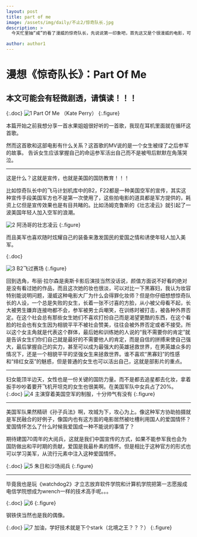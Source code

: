 ```yaml
---
layout: post
title: part of me
image: /assets/img/daily/不止2/惊奇队长.jpg
description: > 
  今天忙里抽“咸”的看了漫威的惊奇队长，先说说第一印象吧，首先这又是个很漫威的电影，可以看作“妇联4”的预告片，让惊奇队长的出现不是那么突兀，而且寇森好帅啊（迷弟脸）！！！这个女演员一直被吐槽不够漂亮，而且各种颜艺也与对面DC的盖尔.加朵没法比。但是你以为漫威的选角真的没用心吗，其实我认为有更重要的因素，下面发表一下个人的观点

author: author1
---
```

# 漫想《惊奇队长》：Part Of Me

## 本文可能会有轻微剧透，请慎读！！！

{:.doc}
![1](/assets/img/daily/不止2/1.jpg)
 Part Of Me （Kate Perry）
{:.figure}

本篇开始之前我想分享一首水果姐姐很好听的一首歌，我现在耳机里面就在循环这首歌。

然而这首歌和这部电影有什么关系？这首歌的MV说的是一个女生被绿了之后参军的故事。
告诉女生应该掌握自己的命运参军活出自己而不是被甩后默默在角落哭泣。

---

这是什么？这就是宣传，也就是美国的国防教育！！！

比如惊奇队长中的飞马计划机库中的B2，F22都是一种美国空军的宣传，其实这种宣传手段美国军方也不是第一次使用了，这些拍电影的道具都是军方提供的，耗资上亿但是宣传效果也是有目共睹的。比如汤姆克鲁斯的《壮志凌云》就引起了一波美国年轻人加入空军的浪潮。

![2](/assets/img/daily/不止2/2.jpg)
阿汤哥的壮志凌云
{:.figure}

而且美军也喜欢随时炫耀自己的装备来激发国民的爱国之情和诱使年轻人加入美军。

{:.doc}

![3](/assets/img/daily/不止2/3.jpg)
B2飞过赛场
{:.figure}

回到选角，布丽·拉尔森是奥斯卡影后演技当然没话说，颜值方面说不好看的绝对是没有看过她的作品，而且这次她的妆也很淡，可以对比一下黑寡妇，我认为妆容特别能说明问题，漫威这种电影大厂为什么会得罪化妆师？但是你仔细想想惊奇队长的人设，一个总是失败的女生，长着一张不讨喜的方脸，从小被父母看不起，长大被男生嫌弃连接吻都不会，参军被男士兵嘲笑，在训练时被打击，被各种外界否定。在这个社会总有那些女生她们不喜欢打扮自己而是渴望更酷的东西，在这个看脸的社会也有女生因为相貌平平不被社会赞美，往往会被外界否定或者不接受。所以这个女主角就是代表这个群体，最后她和训练她的人说的“我不需要你的肯定”就是告诉女生们你们自己就是最好的不需要他人的肯定，而是自信的拼搏来使自己强大，最后掌握自己的实力，甚至可以成为最强大的英雄拯救世界，在男英雄众多的情况下，还是一个相貌平平的坚强女生来拯救世界。谁不喜欢“黑寡妇”的性感和“绯红女巫”的魅惑，但是普通的女生也可以活出自己，这就是部影片的重点。

---

妇女能顶半边天，女性也是一份关键的国防力量。而不是都去追星都去化妆，拿着扳手吵吵着要开飞机开坦克的女生也很美啊。在美国军队中女兵占了20%。
{:.doc}
![4](/assets/img/daily/不止2/4.jpg)
主演穿着美国空军的制服，十分帅气有没有
{:.figure}

---

美国军队果然精研《孙子兵法》啊，攻城为下，攻心为上。像这种军方协助拍摄就是军民融合的好例子，像国内也有这方面的电影居然被吐槽利用国人的爱国情怀？爱国情怀怎么了什么时候我爱国成一种不能说的事情了？

期待建国70周年的大阅兵，这就是我们中国宣传的方式，如果不能参军我也会为国防做出和平时期的贡献，爱国是我最朴素的情怀。但是相比于这种官方的形式也可以学习美军，从流行元素中注入这种爱国情怀。

{:.doc}
![5](/assets/img/daily/不止2/5.jpg)
朱日和沙场阅兵
{:.figure}

---

毕竟我也是玩《watchdog2》才立志放弃软件学院和计算机学院把第一志愿报成电信学院想成为wrench一样的技术高手呢。。。


{:.doc}
![6](/assets/img/daily/不止2/6.jpg)
{:.figure}

钢铁侠当然也是我的偶像。

{:.doc}
![7](/assets/img/daily/不止2/7.jpg)
加油，学好技术就是下个stark（北境之王？？？）
{:.figure}
